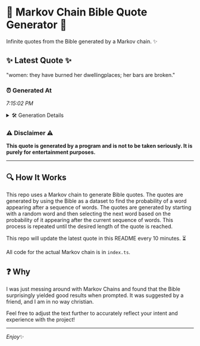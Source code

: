 # 📖 Markov Chain Bible Quote Generator 📖

Infinite quotes from the Bible generated by a Markov chain. ✨

## ✨ Latest Quote ✨
"women: they have burned her dwellingplaces; her bars are broken."

### ⏰ Generated At
*7:15:02 PM*

<details>
    <summary>🛠️ Generation Details</summary>
    <p>
        <strong>🌱 Seed:</strong> women:<br>
        <strong>🔄 Iterations:</strong> 9<br>
        <strong>📜 Context History:</strong><br>[ women: ]: they<br>[ women:, they ]: have<br>[ women:, they, have ]: burned<br>[ women:, they, have, burned ]: her<br>[ women:, they, have, burned, her ]: dwellingplaces;<br>[ women:, they, have, burned, her, dwellingplaces; ]: her<br>[ they, have, burned, her, dwellingplaces;, her ]: bars<br>[ have, burned, her, dwellingplaces;, her, bars ]: are<br>[ burned, her, dwellingplaces;, her, bars, are ]: broken.<br>
    </p>
</details>

### ⚠️ Disclaimer ⚠️
**This quote is generated by a program and is not to be taken seriously. It is purely for entertainment purposes.**

---

## 🔍 How It Works

This repo uses a Markov chain to generate Bible quotes. The quotes are generated by using the Bible as a dataset to find the probability of a word appearing after a sequence of words. The quotes are generated by starting with a random word and then selecting the next word based on the probability of it appearing after the current sequence of words. This process is repeated until the desired length of the quote is reached.

This repo will update the latest quote in this README every 10 minutes. ⏳

All code for the actual Markov chain is in `index.ts`.

## ❓ Why

I was just messing around with Markov Chains and found that the Bible surprisingly yielded good results when prompted. 
It was suggested by a friend, and I am in no way christian.

Feel free to adjust the text further to accurately reflect your intent and experience with the project!

---

*Enjoy*✨
